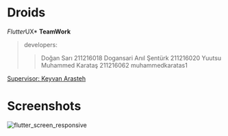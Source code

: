 # Droids

*Flutter*UX* **TeamWork**

>developers:
> >Doğan Sarı 211216018 Dogansari
> >Anıl Şentürk 211216020 Yuutsu
> >Muhammed Karataş 211216062 muhammedkaratas1

[Supervisor: Keyvan Arasteh](https://github.com/keyvanarasteh/)

# Screenshots
![flutter_screen_responsive](https://user-images.githubusercontent.com/115784914/206871114-603c2e43-fcc9-483f-9c4e-8d689980c31a.jpg)
